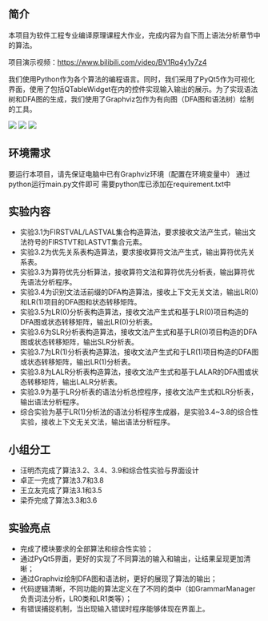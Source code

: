## 简介
本项目为软件工程专业编译原理课程大作业，完成内容为自下而上语法分析章节中的算法。

项目演示视频：https://www.bilibili.com/video/BV1Rq4y1y7z4

我们使用Python作为各个算法的编程语言。同时，我们采用了PyQt5作为可视化界面，使用了包括QTableWidget在内的控件实现输入输出的展示。为了实现语法树和DFA图的生成，我们使用了Graphviz包作为有向图（DFA图和语法树）绘制的工具。

<img src="https://s4.ax1x.com/2022/01/12/7uKvkT.png">
<img src="https://s4.ax1x.com/2022/01/12/7uMVAK.png">
<img src="https://s4.ax1x.com/2022/01/12/7uMu1H.png">

## 环境需求
要运行本项目，请先保证电脑中已有Graphviz环境（配置在环境变量中）
通过python运行main.py文件即可
需要python库已添加在requirement.txt中

## 实验内容
- 实验3.1为FIRSTVAL/LASTVAL集合构造算法，要求接收文法产生式，输出文法符号的FIRSTVT和LASTVT集合元素。
- 实验3.2为优先关系表构造算法，要求接收算符文法产生式，输出算符优先关系表。
- 实验3.3为算符优先分析算法，接收算符文法和算符优先分析表，输出算符优先语法分析程序。
- 实验3.4为识别文法活前缀的DFA构造算法，接收上下文无关文法，输出LR(0)和LR(1)项目的DFA图和状态转移矩阵。
- 实验3.5为LR(0)分析表构造算法，接收文法产生式和基于LR(0)项目构造的DFA图或状态转移矩阵，输出LR(0)分析表。
- 实验3.6为SLR分析表构造算法，接收文法产生式和基于LR(0)项目构造的DFA图或状态转移矩阵，输出SLR分析表。
- 实验3.7为LR(1)分析表构造算法，接收文法产生式和于LR(1)项目构造的DFA图或状态转移矩阵，输出LR(1)分析表。
- 实验3.8为LALR分析表构造算法，接收文法产生式和基于LALAR的DFA图或状态转移矩阵，输出LALR分析表。
- 实验3.9为基于LR分析表的语法分析总控程序，接收文法产生式和LR分析表，输出语法分析程序。
- 综合实验为基于LR(1)分析法的语法分析程序生成器，是实验3.4~3.8的综合性实验，接收上下文无关文法，输出语法分析程序。

## 小组分工
- 汪明杰完成了算法3.2、3.4、3.9和综合性实验与界面设计
- 卓正一完成了算法3.7和3.8
- 王立友完成了算法3.1和3.5
- 梁乔完成了算法3.3和3.6

## 实验亮点
- 完成了模块要求的全部算法和综合性实验；
- 通过PyQt5界面，更好的实现了不同算法的输入和输出，让结果呈现更加清晰；
- 通过Graphviz绘制DFA图和语法树，更好的展现了算法的输出；
- 代码逻辑清晰，不同功能的算法定义在了不同的类中（如GrammarManager负责词法分析，LR0类和LR1类等）；
- 有错误捕捉机制，当出现输入错误时程序能够体现在界面上。

